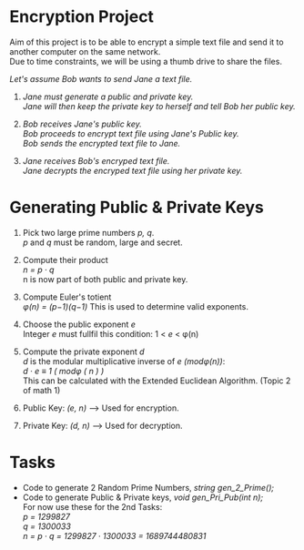 # Encryption Project
Aim of this project is to be able to encrypt a simple text file and send it to another computer on the same network.  
Due to time constraints, we will be using a thumb drive to share the files.  

*Let's assume Bob wants to send Jane a text file.*  

1. *Jane must generate a public and private key.*  
   *Jane will then keep the private key to herself and tell Bob her public key.*  

2. *Bob receives Jane's public key.*  
   *Bob proceeds to encrypt text file using Jane's Public key.*  
   *Bob sends the encrypted text file to Jane.*  
   
3. *Jane receives Bob's encryped text file.*  
   *Jane decrypts the encryped text file using her private key.*

# Generating Public & Private Keys
1. Pick two large prime numbers *p, q*.  
   *p* and *q* must be random, large and secret.
     
2. Compute their product  
   *n = p · q*  
   n is now part of both public and private key.

3. Compute Euler's totient  
   *φ(n) = (p−1)(q−1)*
   This is used to determine valid exponents.

4. Choose the public exponent *e*  
   Integer *e* must fullfil this condition: 1 < *e* < φ(n)  

5. Compute the private exponent *d*  
   *d* is the modular multiplicative inverse of *e (modφ(n))*:  
   *d · e ≡ 1 ( modφ ( n ) )*  
   This can be calculated with the Extended Euclidean Algorithm. (Topic 2 of math 1)

6. Public Key: *(e, n)* --> Used for encryption.
7. Private Key: *(d, n)* --> Used for decryption.

# Tasks
- Code to generate 2 Random Prime Numbers, *string gen_2_Prime();*
- Code to generate Public & Private keys, *void gen_Pri_Pub(int n);*  
  For now use these for the 2nd Tasks:  
  *p = 1299827*  
  *q = 1300033*  
  *n = p · q = 1299827 · 1300033 = 1689744480831*

